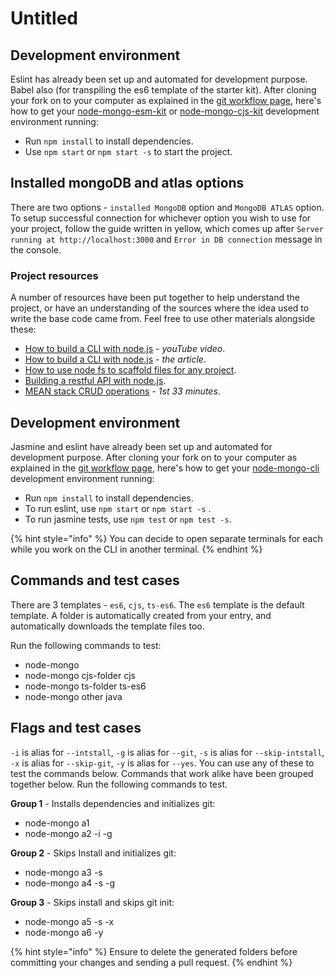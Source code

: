 # Untitled

## Development environment

Eslint has already been set up and automated for development purpose. Babel also \(for transpiling the es6 template of the starter kit\). After cloning your fork on to your computer as explained in the [git workflow page](https://code-collabo.gitbook.io/docs/contributor-guide/git-workflow), here's how to get your [node-mongo-esm-kit](https://github.com/code-collabo/node-mongo-esm-kit) or [node-mongo-cjs-kit](https://github.com/code-collabo/node-mongo-cjs-kit) development environment running:

* Run `npm install` to install dependencies.
* Use `npm start` or `npm start -s` to start the project.

## Installed mongoDB and atlas options

There are two options - `installed MongoDB` option and `MongoDB ATLAS` option. To setup successful connection for whichever option you wish to use for your project, follow the guide written in yellow, which comes up after `Server running at http://localhost:3000` and `Error in DB connection` message in the console.

### Project resources

A number of resources have been put together to help understand the project, or have an understanding of the sources where the idea used to write the base code came from. Feel free to use other materials alongside these:

* [How to build a CLI with node.js](https://youtu.be/s2h28p4s-Xs) - _youTube video_.
* [How to build a CLI with node.js](https://www.twilio.com/blog/how-to-build-a-cli-with-node-js) - _the article_.
* [How to use node fs to scaffold files for any project](https://youtu.be/U9lSmRBPqFY).
* [Building a restful API with node.js](https://academind.com/tutorials/building-a-restful-api-with-nodejs/).
* [MEAN stack CRUD operations](https://youtu.be/UYh6EvpQquw) - _1st 33 minutes_.



## Development environment

Jasmine and eslint have already been set up and automated for development purpose. After cloning your fork on to your computer as explained in the [git workflow page](https://code-collabo.gitbook.io/docs/contributor-guide/git-workflow), here's how to get your [node-mongo-cli](https://github.com/code-collabo/node-mongo-cli) development environment running:

* Run `npm install` to install dependencies.
* To run eslint, use `npm start` or `npm start -s` .
* To run jasmine tests, use `npm test` or `npm test -s`. 

{% hint style="info" %}
You can decide to open separate terminals for each while you work on the CLI in another terminal.
{% endhint %}

## Commands and test cases

There are 3 templates - `es6`, `cjs`, `ts-es6`. The `es6` template is the default template. A folder is automatically created from your entry, and automatically downloads the template files too.

Run the following commands to test:

* node-mongo
* node-mongo cjs-folder cjs
* node-mongo ts-folder ts-es6
* node-mongo other java

## Flags and test cases

`-i` is alias for `--intstall`, `-g` is alias for `--git`, `-s` is alias for `--skip-intstall`, `-x` is alias for `--skip-git`, `-y` is alias for `--yes`. You can use any of these to test the commands below. Commands that work alike have been grouped together below. Run the following commands to test.

**Group 1** - Installs dependencies and initializes git:

* node-mongo a1
* node-mongo a2 -i -g

**Group 2** - Skips Install and initializes git:

* node-mongo a3 -s
* node-mongo a4 -s -g

**Group 3** - Skips install and skips git init:

* node-mongo a5 -s -x
* node-mongo a6 -y 

{% hint style="info" %}
Ensure to delete the generated folders before committing your changes and sending a pull request.
{% endhint %}

